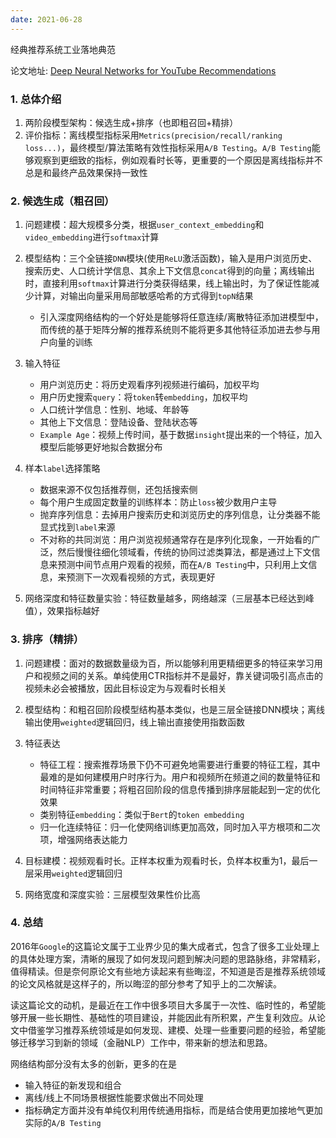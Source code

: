```yaml
---
date: 2021-06-28
---
```




经典推荐系统工业落地典范

<!--more-->

论文地址: [Deep Neural Networks for YouTube Recommendations](https://static.googleusercontent.com/media/research.google.com/zh-CN//pubs/archive/45530.pdf)



### 1. 总体介绍

1. 两阶段模型架构：候选生成+排序（也即粗召回+精排）
1. 评价指标：离线模型指标采用`Metrics(precision/recall/ranking loss...)`，最终模型/算法策略有效性指标采用`A/B Testing`。`A/B Testing`能够观察到更细致的指标，例如观看时长等，更重要的一个原因是离线指标并不总是和最终产品效果保持一致性



### 2. 候选生成（粗召回）

1. 问题建模：超大规模多分类，根据`user_context_embedding`和`video_embedding`进行`softmax`计算
1. 模型结构：三个全链接`DNN`模块(使用`ReLU`激活函数)，输入是用户浏览历史、搜索历史、人口统计学信息、其余上下文信息`concat`得到的向量；离线输出时，直接利用`softmax`计算进行分类获得结果，线上输出时，为了保证性能减少计算，对输出向量采用局部敏感哈希的方式得到`topN`结果
	- 引入深度网络结构的一个好处是能够将任意连续/离散特征添加进模型中，而传统的基于矩阵分解的推荐系统则不能将更多其他特征添加进去参与用户向量的训练
1. 输入特征
	- 用户浏览历史：将历史观看序列视频进行编码，加权平均
	- 用户历史搜索`query`：将`token`转`embedding`，加权平均
	- 人口统计学信息：性别、地域、年龄等
	- 其他上下文信息：登陆设备、登陆状态等
	- `Example Age`：视频上传时间，基于数据`insight`提出来的一个特征，加入模型后能够更好地拟合数据分布
1. 样本`label`选择策略
	- 数据来源不仅包括推荐侧，还包括搜索侧
	- 每个用户生成固定数量的训练样本：防止`loss`被少数用户主导
	- 抛弃序列信息：去掉用户搜索历史和浏览历史的序列信息，让分类器不能显式找到`label`来源
	- 不对称的共同浏览：用户浏览视频通常存在是序列化现象，一开始看的广泛，然后慢慢往细化领域看，传统的协同过滤类算法，都是通过上下文信息来预测中间节点用户观看的视频，而在`A/B Testing`中，只利用上文信息，来预测下一次观看视频的方式，表现更好

1. 网络深度和特征数量实验：特征数量越多，网络越深（三层基本已经达到峰值），效果指标越好



### 3. 排序（精排）

1. 问题建模：面对的数据数量级为百，所以能够利用更精细更多的特征来学习用户和视频之间的关系。单纯使用CTR指标并不是最好，靠关键词吸引高点击的视频未必会被播放，因此目标设定为与观看时长相关
1. 模型结构：和粗召回阶段模型结构基本类似，也是三层全链接DNN模块；离线输出使用`weighted`逻辑回归，线上输出直接使用指数函数

1. 特征表达
	- 特征工程：搜索推荐场景下仍不可避免地需要进行重要的特征工程，其中最难的是如何建模用户时序行为。用户和视频所在频道之间的数量特征和时间特征非常重要；将粗召回阶段的信息传播到排序层能起到一定的优化效果
	- 类别特征`embedding`：类似于`Bert`的`token embedding`
	- 归一化连续特征：归一化使网络训练更加高效，同时加入平方根项和二次项，增强网络表达能力

1. 目标建模：视频观看时长。正样本权重为观看时长，负样本权重为1，最后一层采用`weighted`逻辑回归

1. 网络宽度和深度实验：三层模型效果性价比高



### 4. 总结

2016年`Google`的这篇论文属于工业界少见的集大成者式，包含了很多工业处理上的具体处理方案，清晰的展现了如何发现问题到解决问题的思路脉络，非常精彩，值得精读。但是奈何原论文有些地方读起来有些晦涩，不知道是否是推荐系统领域的论文风格就是这样子的，所以晦涩的部分参考了知乎上的二次解读。

读这篇论文的动机，是最近在工作中很多项目大多属于一次性、临时性的，希望能够开展一些长期性、基础性的项目建设，并能因此有所积累，产生复利效应。从论文中借鉴学习推荐系统领域是如何发现、建模、处理一些重要问题的经验，希望能够迁移学习到新的领域（金融NLP）工作中，带来新的想法和思路。

网络结构部分没有太多的创新，更多的在是
- 输入特征的新发现和组合
- 离线/线上不同场景根据性能要求做出不同处理
- 指标确定方面并没有单纯仅利用传统通用指标，而是结合使用更加接地气更加实际的`A/B Testing`
